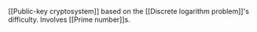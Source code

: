 [[Public-key cryptosystem]] based on the [[Discrete logarithm problem]]'s difficulty. Involves [[Prime number]]s.